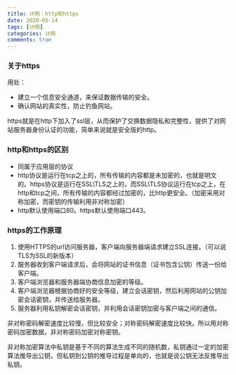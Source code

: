 ```yaml
---
title: 计网：http和https
date: 2020-05-14
tags: [计网]
categories: 计网
comments: true
---
```



### 关于https
用处：
- 建立一个信息安全通道，来保证数据传输的安全。
- 确认网站的真实性，防止钓鱼网站。

https就是在http下加入了ssl层，从而保护了交换数据隐私和完整性，提供了对网站服务器身份认证的功能，简单来说就是安全版的http。

### http和https的区别
- 同属于应用层的协议
- http协议是运行在tcp之上的，所有传输的内容都是未加密的，也就是明文的。https协议是运行在SSL\TLS之上的，而SSL\TLS协议运行在tcp之上，在http和tcp之间，所有传输的内容都经过加密的，比http更安全。（加密采用对称加密，而密钥的传输利用非对称加密）
- http默认使用端口80。https默认使用端口443。

### https的工作原理
1. 使用HTTPS的url访问服务器，客户端向服务器端请求建立SSL连接。（可以说TLS为SSL的新版本）
2. 服务器收到客户端请求后，会将网站的证书信息（证书包含公钥）传送一份给客户端。
3. 客户端浏览器和服务器端协商信息加密的等级。
4. 客户端浏览器根据协商好的安全等级，建立会话密钥，然后利用网站的公钥加密会话密钥，并传送给服务器。
5. 服务器利用私钥解密会话密钥，并利用会话密钥加密与客户端之间的通信。

非对称密码解密速度比较慢，但比较安全；对称密码解密速度比较快。所以用对称密码加密数据，非对称密码加密对称密钥。

非对称加密算法中私钥是基于不同的算法生成不同的随机数，私钥通过一定的加密算法推导出公钥，但私钥到公钥的推导过程是单向的，也就是说公钥无法反推导出私钥。